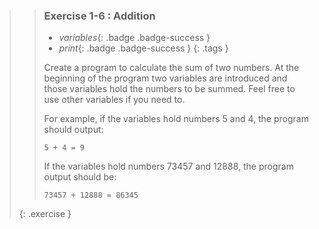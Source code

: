 >>### Exercise 1-6 : Addition
>>
>> - *variables*{: .badge .badge-success }
>> - *print*{: .badge .badge-success }
>>{: .tags }
>>
>>Create a program to calculate the sum of two numbers. At the beginning of the program two variables are introduced and those variables hold the numbers to be summed. Feel free to use other variables if you need to.
>>
>>For example, if the variables hold numbers 5 and 4, the program should output:
>>```output
>>5 + 4 = 9
>>```
>>
>>If the variables hold numbers 73457 and 12888, the program output should be:
>>
>>```output
>>73457 + 12888 = 86345
>>```
>{: .exercise }